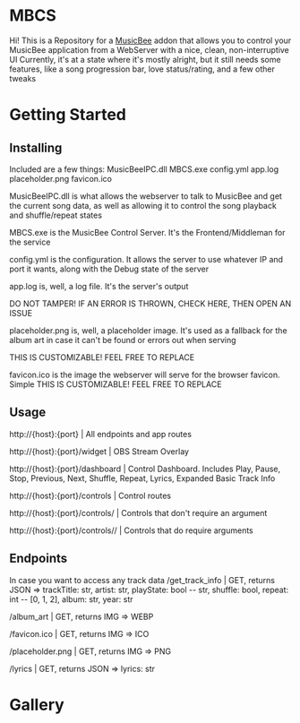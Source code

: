# MBCS
Hi! This is a Repository for a [MusicBee](https://www.getmusicbee.com/) addon that allows you to control your MusicBee application from a WebServer with a nice, clean, non-interruptive UI
Currently, it's at a state where it's mostly alright, but it still needs some features, like a song progression bar, love status/rating, and a few other tweaks

# Getting Started
## Installing
Included are a few things:
MusicBeeIPC.dll
MBCS.exe
config.yml
app.log
placeholder.png
favicon.ico

MusicBeeIPC.dll is what allows the webserver to talk to MusicBee and get the current song data, as well as allowing it to control the song playback and shuffle/repeat states

MBCS.exe is the MusicBee Control Server. It's the Frontend/Middleman for the service

config.yml is the configuration. It allows the server to use whatever IP and port it wants, along with the Debug state of the server

app.log is, well, a log file. It's the server's output

DO NOT TAMPER! IF AN ERROR IS THROWN, CHECK HERE, THEN OPEN AN ISSUE


placeholder.png is, well, a placeholder image. It's used as a fallback for the album art in case it can't be found or errors out when serving

THIS IS CUSTOMIZABLE! FEEL FREE TO REPLACE


favicon.ico is the image the webserver will serve for the browser favicon. Simple
THIS IS CUSTOMIZABLE! FEEL FREE TO REPLACE


## Usage
http://{host}:{port} | All endpoints and app routes

http://{host}:{port}/widget | OBS Stream Overlay

http://{host}:{port}/dashboard | Control Dashboard. Includes Play, Pause, Stop, Previous, Next, Shuffle, Repeat, Lyrics, Expanded Basic Track Info

http://{host}:{port}/controls | Control routes

http://{host}:{port}/controls/<control> | Controls that don't require an argument

http://{host}:{port}/controls/<control>/<arg> | Controls that do require arguments

## Endpoints
In case you want to access any track data
/get_track_info | GET, returns JSON => trackTitle: str, artist: str, playState: bool -- str, shuffle: bool,
                       repeat: int -- [0, 1, 2], album: str, year: str

/album_art | GET, returns IMG => WEBP

/favicon.ico | GET, returns IMG => ICO

/placeholder.png | GET, returns IMG => PNG

/lyrics | GET, returns JSON => lyrics: str

# Gallery 
